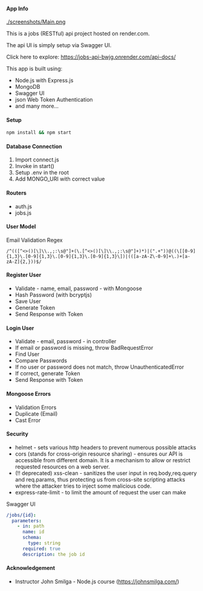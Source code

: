 #### App Info

[./screenshots/Main.png](./screenshots/Main.png)

This is a jobs (RESTful) api project hosted on render.com.

The api UI is simply setup via Swagger UI.

Click here to explore: https://jobs-api-bwjg.onrender.com/api-docs/

This app is built using:
- Node.js with Express.js
- MongoDB
- Swagger UI
- json Web Token Authentication
- and many more...

#### Setup

```bash
npm install && npm start
```

#### Database Connection

1. Import connect.js
2. Invoke in start()
3. Setup .env in the root
4. Add MONGO_URI with correct value

#### Routers

- auth.js
- jobs.js

#### User Model

Email Validation Regex

```regex
/^(([^<>()[\]\\.,;:\s@"]+(\.[^<>()[\]\\.,;:\s@"]+)*)|(".+"))@((\[[0-9]{1,3}\.[0-9]{1,3}\.[0-9]{1,3}\.[0-9]{1,3}\])|(([a-zA-Z\-0-9]+\.)+[a-zA-Z]{2,}))$/
```

#### Register User

- Validate - name, email, password - with Mongoose
- Hash Password (with bcryptjs)
- Save User
- Generate Token
- Send Response with Token

#### Login User

- Validate - email, password - in controller
- If email or password is missing, throw BadRequestError
- Find User
- Compare Passwords
- If no user or password does not match, throw UnauthenticatedError
- If correct, generate Token
- Send Response with Token

#### Mongoose Errors

- Validation Errors
- Duplicate (Email)
- Cast Error

#### Security

- helmet - sets various http headers to prevent numerous possible attacks
- cors (stands for cross-origin resource sharing) - ensures our API is accessible from different domain. It is a mechanism to allow or restrict requested resources on a web server.
- (!! deprecated) xss-clean - sanitizes the user input in req.body,req.query and req.params, thus protecting us from cross-site scripting attacks where the attacker tries to inject some malicious code.
- express-rate-limit - to limit the amount of request the user can make

Swagger UI

```yaml
/jobs/{id}:
  parameters:
    - in: path
      name: id
      schema:
        type: string
      required: true
      description: the job id
```

#### Acknowledgement
- Instructor John Smilga - Node.js course (https://johnsmilga.com/)